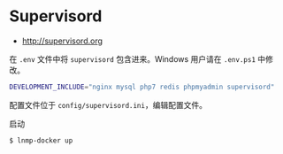 # Supervisord

* http://supervisord.org

在 `.env` 文件中将 `supervisord` 包含进来。Windows 用户请在 `.env.ps1` 中修改。

```bash
DEVELOPMENT_INCLUDE="nginx mysql php7 redis phpmyadmin supervisord"
```

配置文件位于 `config/supervisord.ini`，编辑配置文件。

启动

```bash
$ lnmp-docker up
```

